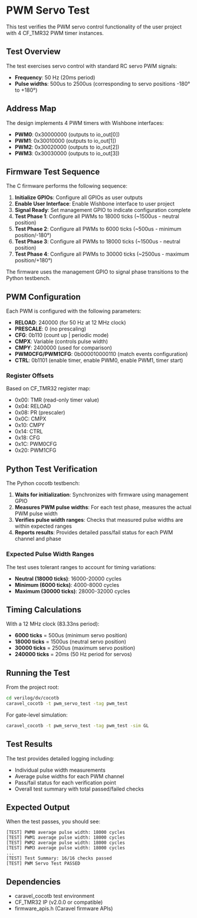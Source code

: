 # PWM Servo Test

This test verifies the PWM servo control functionality of the user project with 4 CF_TMR32 PWM timer instances.

## Test Overview

The test exercises servo control with standard RC servo PWM signals:
- **Frequency**: 50 Hz (20ms period)
- **Pulse widths**: 500us to 2500us (corresponding to servo positions -180° to +180°)

## Address Map

The design implements 4 PWM timers with Wishbone interfaces:
- **PWM0**: 0x30000000 (outputs to io_out[0])
- **PWM1**: 0x30010000 (outputs to io_out[1])
- **PWM2**: 0x30020000 (outputs to io_out[2])
- **PWM3**: 0x30030000 (outputs to io_out[3])

## Firmware Test Sequence

The C firmware performs the following sequence:

1. **Initialize GPIOs**: Configure all GPIOs as user outputs
2. **Enable User Interface**: Enable Wishbone interface to user project
3. **Signal Ready**: Set management GPIO to indicate configuration complete
4. **Test Phase 1**: Configure all PWMs to 18000 ticks (~1500us - neutral position)
5. **Test Phase 2**: Configure all PWMs to 6000 ticks (~500us - minimum position/-180°)
6. **Test Phase 3**: Configure all PWMs to 18000 ticks (~1500us - neutral position)
7. **Test Phase 4**: Configure all PWMs to 30000 ticks (~2500us - maximum position/+180°)

The firmware uses the management GPIO to signal phase transitions to the Python testbench.

## PWM Configuration

Each PWM is configured with the following parameters:
- **RELOAD**: 240000 (for 50 Hz at 12 MHz clock)
- **PRESCALE**: 0 (no prescaling)
- **CFG**: 0b110 (count up | periodic mode)
- **CMPX**: Variable (controls pulse width)
- **CMPY**: 2400000 (used for comparison)
- **PWM0CFG/PWM1CFG**: 0b000010000110 (match events configuration)
- **CTRL**: 0b1101 (enable timer, enable PWM0, enable PWM1, timer start)

### Register Offsets

Based on CF_TMR32 register map:
- 0x00: TMR (read-only timer value)
- 0x04: RELOAD
- 0x08: PR (prescaler)
- 0x0C: CMPX
- 0x10: CMPY
- 0x14: CTRL
- 0x18: CFG
- 0x1C: PWM0CFG
- 0x20: PWM1CFG

## Python Test Verification

The Python cocotb testbench:

1. **Waits for initialization**: Synchronizes with firmware using management GPIO
2. **Measures PWM pulse widths**: For each test phase, measures the actual PWM pulse width
3. **Verifies pulse width ranges**: Checks that measured pulse widths are within expected ranges
4. **Reports results**: Provides detailed pass/fail status for each PWM channel and phase

### Expected Pulse Width Ranges

The test uses tolerant ranges to account for timing variations:

- **Neutral (18000 ticks)**: 16000-20000 cycles
- **Minimum (6000 ticks)**: 4000-8000 cycles
- **Maximum (30000 ticks)**: 28000-32000 cycles

## Timing Calculations

With a 12 MHz clock (83.33ns period):
- **6000 ticks** = 500us (minimum servo position)
- **18000 ticks** = 1500us (neutral servo position)
- **30000 ticks** = 2500us (maximum servo position)
- **240000 ticks** = 20ms (50 Hz period for servos)

## Running the Test

From the project root:

```bash
cd verilog/dv/cocotb
caravel_cocotb -t pwm_servo_test -tag pwm_test
```

For gate-level simulation:
```bash
caravel_cocotb -t pwm_servo_test -tag pwm_test -sim GL
```

## Test Results

The test provides detailed logging including:
- Individual pulse width measurements
- Average pulse widths for each PWM channel
- Pass/fail status for each verification point
- Overall test summary with total passed/failed checks

## Expected Output

When the test passes, you should see:
```
[TEST] PWM0 average pulse width: 18000 cycles
[TEST] PWM1 average pulse width: 18000 cycles
[TEST] PWM2 average pulse width: 18000 cycles
[TEST] PWM3 average pulse width: 18000 cycles
...
[TEST] Test Summary: 16/16 checks passed
[TEST] PWM Servo Test PASSED
```

## Dependencies

- caravel_cocotb test environment
- CF_TMR32 IP (v2.0.0 or compatible)
- firmware_apis.h (Caravel firmware APIs)
